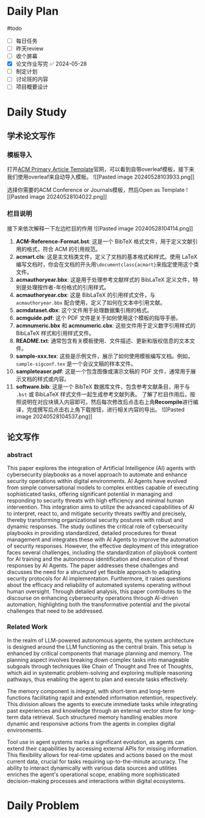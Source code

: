 # Daily Plan
#todo
- [ ] 每日任务
- [ ] 昨天review
- [ ] 收个屏幕
- [x] 论文作业写完 ✅ 2024-05-28
- [ ] 制定计划
- [ ] 讨论班的内容
- [ ] 项目概要设计
# Daily Study
## 学术论文写作
### 模板导入
打开[ACM Primary Article Template](https://www.acm.org/publications/proceedings-template)官网，可以看到自带overleaf模板，接下来我们使用overleaf来自动导入模板。
![[Pasted image 20240528103933.png]]

选择你需要的ACM Conference or Journals模板，然后Open as Template
![[Pasted image 20240528104022.png]]
### 栏目说明
接下来依次解释一下左边栏目的作用
![[Pasted image 20240528104114.png]]
1. **ACM-Reference-Format.bst**: 这是一个 BibTeX 格式文件，用于定义文献引用的格式，符合 ACM 的引用规范。
2. **acmart.cls**: 这是主文档类文件，定义了文档的基本格式和样式。使用 LaTeX 编写文档时，你会在文档的开头用`\documentclass{acmart}`来指定使用这个类文件。
3. **acmauthoryear.bbx**: 这是用于处理参考文献样式的 BibLaTeX 定义文件，特别是处理按作者-年份格式的引用样式。
4. **acmauthoryear.cbx**: 这是 BibLaTeX 的引用样式文件，与 `acmauthoryear.bbx` 配合使用，定义了如何在文本中引用文献。
5. **acmdataset.dbx**: 这个文件用于处理数据集引用的格式。
6. **acmguide.pdf**: 这个 PDF 文件是关于如何使用这个模板的指导手册。
7. **acmnumeric.bbx** 和 **acmnumeric.cbx**: 这些文件用于定义数字引用样式的 BibLaTeX 样式和引用样式文件。
8. **README.txt**: 通常包含有关模板使用、文件描述、更新和版权信息的文本文件。
9. **sample-xxx.tex**: 这些是示例文件，展示了如何使用模板编写文档。例如，`sample-sigconf.tex` 是一个会议文稿的样本文件。
10. **sampleteaser.pdf**: 这是一个包含图像或演示文稿的 PDF 文件，通常用于展示文档的样式或内容。
11. **software.bib**: 这是一个 BibTeX 数据库文件，包含参考文献条目，用于与 `.bst` 或 BibLaTeX 样式文件一起生成参考文献列表。
了解了栏目作用后，按照说明在对应块填入内容即可。然后每次修改后点击右上角**Recompile**进行编译，完成撰写后点击右上角下载按钮，进行相关内容的导出。
![[Pasted image 20240528104537.png]]

## 论文写作
### abstract
This paper explores the integration of Artificial Intelligence (AI) agents with cybersecurity playbooks as a novel approach to automate and enhance security operations within digital environments. AI Agents have evolved from simple conversational models to complex entities capable of executing sophisticated tasks, offering significant potential in managing and responding to security threats with high efficiency and minimal human intervention. This integration aims to utilize the advanced capabilities of AI to interpret, react to, and mitigate security threats swiftly and precisely, thereby transforming organizational security postures with robust and dynamic responses. The study outlines the critical role of cybersecurity playbooks in providing standardized, detailed procedures for threat management and integrates these with AI Agents to improve the automation of security responses. However, the effective deployment of this integration faces several challenges, including the standardization of playbook content for AI training and the autonomous identification and execution of threat responses by AI Agents. The paper addresses these challenges and discusses the need for a structured yet flexible approach to adapting security protocols for AI implementation. Furthermore, it raises questions about the efficacy and reliability of automated systems operating without human oversight. Through detailed analysis, this paper contributes to the discourse on enhancing cybersecurity operations through AI-driven automation, highlighting both the transformative potential and the pivotal challenges that need to be addressed.
### Related Work
In the realm of LLM-powered autonomous agents, the system architecture is designed around the LLM functioning as the central brain. This setup is enhanced by critical components that manage planning and memory. The planning aspect involves breaking down complex tasks into manageable subgoals through techniques like Chain of Thought and Tree of Thoughts, which aid in systematic problem-solving and exploring multiple reasoning pathways, thus enabling the agent to plan and execute tasks effectively.

The memory component is integral, with short-term and long-term functions facilitating rapid and extended information retention, respectively. This division allows the agents to execute immediate tasks while integrating past experiences and knowledge through an external vector store for long-term data retrieval. Such structured memory handling enables more dynamic and responsive actions from the agents in complex digital environments.

Tool use in agent systems marks a significant evolution, as agents can extend their capabilities by accessing external APIs for missing information. This flexibility allows for real-time updates and actions based on the most current data, crucial for tasks requiring up-to-the-minute accuracy. The ability to interact dynamically with various data sources and utilities enriches the agent's operational scope, enabling more sophisticated decision-making processes and interactions within digital ecosystems.
# Daily Problem